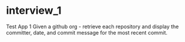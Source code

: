 # interview_1
Test App 1
Given a github org - retrieve each repository and display the committer, date, and commit message for the most recent commit.
